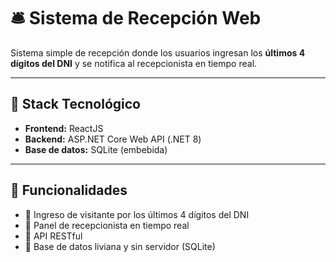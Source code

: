 # 🛎️ Sistema de Recepción Web

Sistema simple de recepción donde los usuarios ingresan los **últimos 4 dígitos del DNI** y se notifica al recepcionista en tiempo real.

---

## 🧱 Stack Tecnológico

- **Frontend:** ReactJS
- **Backend:** ASP.NET Core Web API (.NET 8)
- **Base de datos:** SQLite (embebida)

---

## 🚀 Funcionalidades

- 🧾 Ingreso de visitante por los últimos 4 dígitos del DNI
- 👀 Panel de recepcionista en tiempo real
- 🔌 API RESTful
- 💾 Base de datos liviana y sin servidor (SQLite)
